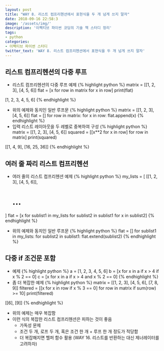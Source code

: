 ```yaml
---
layout: post
title: "WAY 8. 리스트 컴프리헨션에서 표현식을 두 개 넘게 쓰지 말자"
date: 2018-09-16 22:58:3
image: '/assets/img/'
description: '이펙티브 파이썬 코딩의 기술 책 스터디 정리'
tags:
- python
categories:
- 이펙티브 파이썬 스터디
twitter_text: 'WAY 8. 리스트 컴프리헨션에서 표현식을 두 개 넘게 쓰지 말자'
---
```


## 리스트 컴프리헨션의 다중 루프
- 리스트 컴프리헨션의 다중 루프 예제
{% highlight python %}
matrix = [[1, 2, 3], [4, 5, 6]]
flat = [x for row in matrix for x in row]
print(flat)

>>>
[1, 2, 3, 4, 5, 6]
{% endhighlight %}
- 위의 예제와 동치인 일반 루프문
{% highlight python %}
matrix = [[1, 2, 3], [4, 5, 6]]
flat = []
for row in matrix:
    for x in row:
        flat.append(x)
{% endhighlight %}
- 입력 리스트 레이아웃을 두 레벨로 중복하여 구성
{% highlight python %}
matrix = [[1, 2, 3], [4, 5, 6]]
squared = [[x**2 for x in row] for row in matrix]
print(squared)

>>>
[[1, 4, 9], [16, 25, 36]]
{% endhighlight %}

## 여러 줄 짜리 리스트 컴프리헨션
- 여러 줄의 리스트 컴프리헨션 예제
{% highlight python %}
my_lists = [
    [[1, 2, 3], [4, 5, 6]],
    # ...
]
flat = [x for sublist1 in my_lists
        for sublist2 in sublist1
        for x in sublist2]
{% endhighlight %}
- 위의 예제와 동치인 일반 루프문
{% highlight python %}
flat = []
for sublist1 in my_lists:
    for sublist2 in sublist1:
        flat.extend(sublist2)
{% endhighlight %}

## 다중 if 조건문 포함
- 예제
{% highlight python %}
a = [1, 2, 3, 4, 5, 6]
b = [x for x in a if x > 4 if x % 2 == 0]
c = [x for x in a if x > 4 and x % 2 == 0]
{% endhighlight %}
- 좀 더 복잡한 예제
{% highlight python %}
matrix = [[1, 2, 3], [4, 5, 6], [7, 8, 9]]
filtered = [[x for x in row if x % 3 == 0]
            for row in matrix if sum(row) >= 10]
print(filtered)

>>>
[[6], [9]]
{% endhighlight %}
- 위의 예제는 매우 복잡함
- 이런 식의 복잡한 리스트 컴프리헨션은 피하는 것이 좋음
    - 가독성 문제
    - 조건 두 개, 로프 두 개, 혹은 조건 한 개 + 루프 한 개 정도가 적당함
    - 더 복잡해지면 헬퍼 함수 활용 (WAY 16. 리스트를 반환하는 대신 제너레이터를 고려하자)
